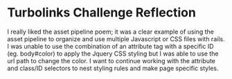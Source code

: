 # Turbolinks Challenge Reflection

I really liked the asset pipeline poem; it was a clear example of using the asset pipeline to organize and use multiple Javascript or CSS files with rails. I was unable to use the combination of an attribute tag with a specific ID (eg. body#color) to apply the Jquery CSS styling but I was able to use the url path to change the color. I want to continue working with the attribute and class/ID selectors to nest styling rules and make page specific styles.
